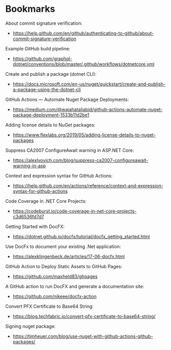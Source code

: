 # Bookmarks

About commit signature verification:
 - https://help.github.com/en/github/authenticating-to-github/about-commit-signature-verification
 
Example GitHub build pipeline:
 - https://github.com/graphql-dotnet/conventions/blob/master/.github/workflows/dotnetcore.yml
 
Create and publish a package (dotnet CLI):
 - https://docs.microsoft.com/en-us/nuget/quickstart/create-and-publish-a-package-using-the-dotnet-cli
 
GitHub Actions — Automate Nuget Package Deployments:
 - https://medium.com/@wajahataliabid/github-actions-automate-nuget-package-deployment-1533b11d2be1

Adding license details to NuGet packages:
 - https://www.flexlabs.org/2019/05/adding-license-details-to-nuget-packages

Suppress CA2007 ConfigureAwait warning in ASP.NET Core:
 - https://alexlvovich.com/blog/suppress-ca2007-configureawait-warning-in-asp
 
Context and expression syntax for GitHub Actions:
 - https://help.github.com/en/actions/reference/context-and-expression-syntax-for-github-actions
 
Code Coverage in .NET Core Projects:
 - https://codeburst.io/code-coverage-in-net-core-projects-c3d6536fd7d7
 
Getting Started with DocFX:
 - https://dotnet.github.io/docfx/tutorial/docfx_getting_started.html
 
Use DocFx to document your existing .Net application:
 - https://alexklingenbeck.de/articles/17-06-docfx.html
 
GitHub Action to Deploy Static Assets to GitHub Pages:
 - https://github.com/maxheld83/ghpages
 
A GitHub action to run DocFX and generate a documentation site:
 - https://github.com/nikeee/docfx-action

Convert PFX Certificate to Base64 String:
 - https://blog.techfabric.io/convert-pfx-certificate-to-base64-string/

Signing nuget package:
 - https://timheuer.com/blog/use-nuget-with-github-actions-github-packages/
 
